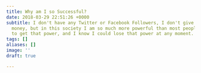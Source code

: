 ```yaml
---
title: Why am I so Successful?
date: 2018-03-29 22:51:26 +0000
subtitle: I don't have any Twitter or Facebook Followers, I don't give a fuck about
  money, but in this society I am so much more powerful than most people, I know how
  to get that power, and I know I could lose that power at any moment.
tags: []
aliases: []
image: ''
draft: true

---
```

